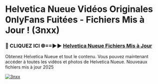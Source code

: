 # Helvetica Nueue Vidéos Originales 0nlyFans Fuitées - Fichiers Mis à Jour ! (3nxx)

<h3>🔴 CLIQUEZ ICI 🌐==►► <a href="https://tinyurl.com/2pmr4ezf" rel="nofollow">Helvetica Nueue Fichiers Mis à Jour</a></h3>

Obtenez Helvetica Nueue et tout le contenu. Vous pouvez maintenant accéder à toutes les vidéos et photos de Helvetica Nueue. Nouveaux fichiers mis à jour 2025

[![3nxx](https://i.imgur.com/6SNvagu.gif)](https://tinyurl.com/2pmr4ezf)
